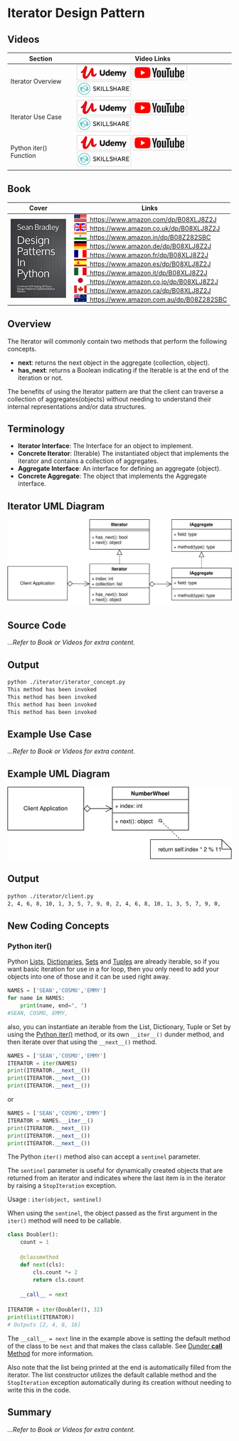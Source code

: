 # Iterator Design Pattern

## Videos

Section | Video Links
-|-
Iterator Overview | <a id="udemyVideoLink" href="https://www.udemy.com/course/design-patterns-in-python/learn/lecture/16510272/?referralCode=7493DBBBF97FF2B0D24D" target="_blank" title="Iterator Overview"><img src="/img/udemy_btn_sm.gif" alt="Iterator Overview"/></a>&nbsp;<a id="ytVideoLink" href="https://youtu.be/TtszPXf3qjE&list=PLKWUX7aMnlEJzRvCXnwFEdk_WJDNjMDOo" target="_blank" title="Iterator Overview"><img src="/img/yt_btn_sm.gif" alt="Iterator Overview"/></a>&nbsp;<a id="skillShareVideoLink" href="https://skl.sh/34SM2Xg" target="_blank" title="Iterator Overview"><img src="/img/skillshare_btn_sm.gif" alt="Iterator Overview"/></a>
Iterator Use Case |  <a id="udemyVideoLink" href="https://www.udemy.com/course/design-patterns-in-python/learn/lecture/25598656/?referralCode=7493DBBBF97FF2B0D24D" target="_blank" title="Iterator Use Case"><img src="/img/udemy_btn_sm.gif" alt="Iterator Use Case"/></a>&nbsp;<a id="ytVideoLink" href="https://youtu.be/HvlAPUce_GU&list=PLKWUX7aMnlEJzRvCXnwFEdk_WJDNjMDOo" target="_blank" title="Iterator Use Case"><img src="/img/yt_btn_sm.gif" alt="Iterator Use Case"/></a>&nbsp;<a id="skillShareVideoLink" href="https://skl.sh/34SM2Xg" target="_blank" title="Iterator Use Case"><img src="/img/skillshare_btn_sm.gif" alt="Iterator Use Case"/></a>
Python iter() Function |  <a id="udemyVideoLink" href="https://www.udemy.com/course/design-patterns-in-python/learn/lecture/25598664/?referralCode=7493DBBBF97FF2B0D24D" target="_blank" title="Python iter() Function"><img src="/img/udemy_btn_sm.gif" alt="Python iter() Function"/></a>&nbsp;<a id="ytVideoLink" href="https://youtu.be/__sZY-XBt-A&list=PLKWUX7aMnlEJzRvCXnwFEdk_WJDNjMDOo" target="_blank" title="Python iter() Function"><img src="/img/yt_btn_sm.gif" alt="Python iter() Function"/></a>&nbsp;<a id="skillShareVideoLink" href="https://skl.sh/34SM2Xg" target="_blank" title="Python iter() Function"><img src="/img/skillshare_btn_sm.gif" alt="Python iter() Function"/></a>

## Book 

Cover | Links
-|-
![Design Patterns In Python (ASIN : B08XLJ8Z2J)](/img/design_patterns_in_python_book_125x178.jpg) | &nbsp;<a href="https://www.amazon.com/dp/B08XLJ8Z2J"><img src="/img/flag_us.gif">&nbsp; https://www.amazon.com/dp/B08XLJ8Z2J</a><br/>&nbsp;<a href="https://www.amazon.co.uk/dp/B08XLJ8Z2J"><img src="/img/flag_uk.gif">&nbsp; https://www.amazon.co.uk/dp/B08XLJ8Z2J</a><br/>&nbsp;<a href="https://www.amazon.in/dp/B08Z282SBC"><img src="/img/flag_in.gif">&nbsp; https://www.amazon.in/dp/B08Z282SBC</a><br/>&nbsp;<a href="https://www.amazon.de/dp/B08XLJ8Z2J"><img src="/img/flag_de.gif">&nbsp; https://www.amazon.de/dp/B08XLJ8Z2J</a><br/>&nbsp;<a href="https://www.amazon.fr/dp/B08XLJ8Z2J"><img src="/img/flag_fr.gif">&nbsp; https://www.amazon.fr/dp/B08XLJ8Z2J</a><br/>&nbsp;<a href="https://www.amazon.es/dp/B08XLJ8Z2J"><img src="/img/flag_es.gif">&nbsp; https://www.amazon.es/dp/B08XLJ8Z2J</a><br/>&nbsp;<a href="https://www.amazon.it/dp/B08XLJ8Z2J"><img src="/img/flag_it.gif">&nbsp; https://www.amazon.it/dp/B08XLJ8Z2J</a><br/>&nbsp;<a href="https://www.amazon.co.jp/dp/B08XLJ8Z2J"><img src="/img/flag_jp.gif">&nbsp; https://www.amazon.co.jp/dp/B08XLJ8Z2J</a><br/>&nbsp;<a href="https://www.amazon.ca/dp/B08XLJ8Z2J"><img src="/img/flag_ca.gif">&nbsp; https://www.amazon.ca/dp/B08XLJ8Z2J</a><br/>&nbsp;<a href="https://www.amazon.com.au/dp/B08Z282SBC"><img src="/img/flag_au.gif">&nbsp; https://www.amazon.com.au/dp/B08Z282SBC</a>

## Overview

The Iterator will commonly contain two methods that perform the following concepts.

* **next**: returns the next object in the aggregate (collection, object).
* **has_next**: returns a Boolean indicating if the Iterable is at the end of the iteration or not.

The benefits of using the Iterator pattern are that the client can traverse a collection of aggregates(objects) without needing to understand their internal representations and/or data structures.

## Terminology

* **Iterator Interface**: The Interface for an object to implement.
* **Concrete Iterator**: (Iterable) The instantiated object that implements the iterator and contains a collection of aggregates.
* **Aggregate Interface**: An interface for defining an aggregate (object).
* **Concrete Aggregate**: The object that implements the Aggregate interface.

## Iterator UML Diagram

![Iterator Pattern Overview](/img/iterator_concept.svg)

## Source Code

*...Refer to Book or Videos for extra content.*

## Output

``` bash
python ./iterator/iterator_concept.py
This method has been invoked
This method has been invoked
This method has been invoked
This method has been invoked
```

## Example Use Case

*...Refer to Book or Videos for extra content.*

## Example UML Diagram

![Iterator Pattern Overview](/img/iterator_example.svg)

## Output

``` bash
python ./iterator/client.py
2, 4, 6, 8, 10, 1, 3, 5, 7, 9, 0, 2, 4, 6, 8, 10, 1, 3, 5, 7, 9, 0,
```

## New Coding Concepts

### Python iter()

Python [Lists](/builder#python-list), [Dictionaries](/singleton#python-dictionary), [Sets](/observer#python-set) and [Tuples](/bridge#python-tuple) are already iterable, so if you want basic iteration for use in a for loop, then you only need to add your objects into one of those and it can be used right away.

``` python
NAMES = ['SEAN','COSMO','EMMY']
for name in NAMES:
    print(name, end=", ")
#SEAN, COSMO, EMMY,
```

also, you can instantiate an iterable from the List, Dictionary, Tuple or Set by using the [Python iter()](#python-iter) method, or its own `__iter__()` dunder method, and then iterate over that using the `__next__()` method.

``` python
NAMES = ['SEAN','COSMO','EMMY']
ITERATOR = iter(NAMES)
print(ITERATOR.__next__())
print(ITERATOR.__next__())
print(ITERATOR.__next__())
```

or

``` python
NAMES = ['SEAN','COSMO','EMMY']
ITERATOR = NAMES.__iter__()
print(ITERATOR.__next__())
print(ITERATOR.__next__())
print(ITERATOR.__next__())
```

The Python `iter()` method also can accept a `sentinel` parameter. 

The `sentinel` parameter is useful for dynamically created objects that are returned from an iterator and indicates where the last item is in the iterator by raising a `StopIteration` exception. 

Usage : `iter(object, sentinel)`

When using the `sentinel`, the object passed as the first argument in the `iter()` method will need to be callable.

``` python
class Doubler():
    count = 1

    @classmethod
    def next(cls):
        cls.count *= 2
        return cls.count

    __call__ = next

ITERATOR = iter(Doubler(), 32)
print(list(ITERATOR))
# Outputs [2, 4, 8, 16]
```

The `__call__ = next` line in the example above is setting the default method of the class to be `next` and that makes the class callable. See [Dunder __call__ Method](/state#dunder-__call__-method) for more information.

Also note that the list being printed at the end is automatically filled from the iterator. The list constructor utilizes the default callable method and the `StopIteration` exception automatically during its creation without needing to write this in the code.

## Summary

*...Refer to Book or Videos for extra content.*